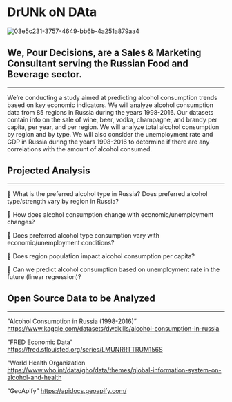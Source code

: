 # DrUNk oN DAta

![03e5c231-3757-4649-bb6b-4a251a879aa4](https://user-images.githubusercontent.com/117488109/214332840-2f4b7c6d-2336-4298-8578-0da4f51d5ce7.jpeg)

## We, Pour Decisions, are a Sales & Marketing Consultant serving the Russian Food and Beverage sector.
----------------------------------------------------------------------------------------------------------------------------

We’re conducting a study aimed at predicting alcohol consumption trends based on key economic indicators. We will 
analyze alcohol consumption data from 85 regions in Russia during the years 1998-2016. Our datasets contain info on
the sale of wine, beer, vodka, champagne, and brandy per capita, per year, and per region. We will analyze total 
alcohol consumption by region and by type. We will also consider the unemployment rate and GDP in Russia during the
years 1998-2016 to determine if there are any correlations with the amount of alcohol consumed.

## Projected Analysis
----------------------------------------------------------------------------------------------------------------------------

 What is the preferred alcohol type in Russia? Does preferred alcohol type/strength 
vary by region in Russia? 

 How does alcohol consumption change with economic/unemployment changes? 

 Does preferred alcohol type consumption vary with economic/unemployment 
conditions? 

 Does region population impact alcohol consumption per capita?

 Can we predict alcohol consumption based on unemployment rate in the future
(linear regression)?

## Open Source Data to be Analyzed
----------------------------------------------------------------------------------------------------------------------------

"Alcohol Consumption in Russia (1998-2016)” 
https://www.kaggle.com/datasets/dwdkills/alcohol-consumption-in-russia

"FRED Economic Data" 
https://fred.stlouisfed.org/series/LMUNRRTTRUM156S

"World Health Organization
https://www.who.int/data/gho/data/themes/global-information-system-on-alcohol-and-health

“GeoApify” 
https://apidocs.geoapify.com/

